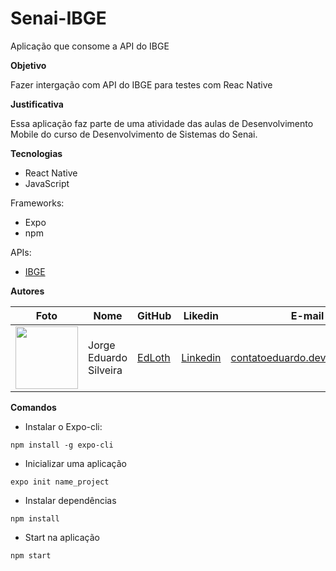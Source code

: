 # Senai-IBGE
Aplicação que consome a API do IBGE

**Objetivo**

Fazer intergação com API do IBGE para testes com Reac Native

**Justificativa**

Essa aplicação faz parte de uma atividade das aulas de Desenvolvimento Mobile do curso de Desenvolvimento de Sistemas do Senai.

**Tecnologias**

- React Native
- JavaScript

Frameworks:

- Expo
- npm

APIs:

- [IBGE](https://servicodados.ibge.gov.br/api/docs)

**Autores**

Foto | Nome | GitHub | Likedin | E-mail
---- | ---- | ------ | ------- | ------
<img src="./assets/fljpg" width="100px"> | Jorge Eduardo Silveira | [EdLoth](https://github.com/EdLoth) | [Linkedin](https://www.linkedin.com/in/eduardo-ramos/) | contatoeduardo.dev@gmail.com
**Comandos**

* Instalar o Expo-cli:

`npm install -g expo-cli`

* Inicializar uma aplicação

`expo init name_project`

* Instalar dependências

`npm install`

* Start na aplicação

`npm start`